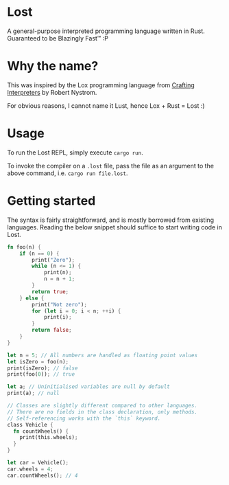# Lost

A general-purpose interpreted programming language written in Rust. Guaranteed to be Blazingly Fast™ :P

# Why the name?

This was inspired by the Lox programming language from [Crafting Interpreters](https://craftinginterpreters.com) by Robert Nystrom.

For obvious reasons, I cannot name it Lust, hence Lox + Rust = Lost :)

# Usage

To run the Lost REPL, simply execute `cargo run`.

To invoke the compiler on a `.lost` file, pass the file as an argument to the above command, i.e. `cargo run file.lost`.

# Getting started

The syntax is fairly straightforward, and is mostly borrowed from existing languages. Reading the below snippet should suffice to start writing code in Lost.

```rust
fn foo(n) {
    if (n == 0) {
        print("Zero");
        while (n <= 1) {
            print(n);
            n = n + 1;
        }
        return true;
    } else {
        print("Not zero");
        for (let i = 0; i < n; ++i) {
            print(i);
        }
        return false;
    }
}

let n = 5; // All numbers are handled as floating point values
let isZero = foo(n);
print(isZero); // false
print(foo(0)); // true

let a; // Uninitialised variables are null by default
print(a); // null

// Classes are slightly different compared to other languages.
// There are no fields in the class declaration, only methods.
// Self-referencing works with the `this` keyword.
class Vehicle {
  fn countWheels() {
    print(this.wheels);
  }
}

let car = Vehicle();
car.wheels = 4;
car.countWheels(); // 4
```
